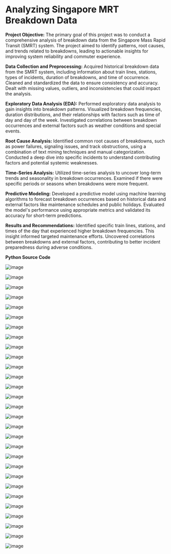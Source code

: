 # Analyzing Singapore MRT Breakdown Data

**Project Objective:**
The primary goal of this project was to conduct a comprehensive analysis of breakdown data from the Singapore Mass Rapid Transit (SMRT) system. The project aimed to identify patterns, root causes, and trends related to breakdowns, leading to actionable insights for improving system reliability and commuter experience.

**Data Collection and Preprocessing:**
Acquired historical breakdown data from the SMRT system, including information about train lines, stations, types of incidents, duration of breakdowns, and time of occurrence.
Cleaned and standardized the data to ensure consistency and accuracy. Dealt with missing values, outliers, and inconsistencies that could impact the analysis.

**Exploratory Data Analysis (EDA):**
Performed exploratory data analysis to gain insights into breakdown patterns. Visualized breakdown frequencies, duration distributions, and their relationships with factors such as time of day and day of the week.
Investigated correlations between breakdown occurrences and external factors such as weather conditions and special events.

**Root Cause Analysis:**
Identified common root causes of breakdowns, such as power failures, signaling issues, and track obstructions, using a combination of text mining techniques and manual categorization.
Conducted a deep dive into specific incidents to understand contributing factors and potential systemic weaknesses.

**Time-Series Analysis:**
Utilized time-series analysis to uncover long-term trends and seasonality in breakdown occurrences. Examined if there were specific periods or seasons when breakdowns were more frequent.

**Predictive Modeling:**
Developed a predictive model using machine learning algorithms to forecast breakdown occurrences based on historical data and external factors like maintenance schedules and public holidays.
Evaluated the model's performance using appropriate metrics and validated its accuracy for short-term predictions.

**Results and Recommendations:**
Identified specific train lines, stations, and times of the day that experienced higher breakdown frequencies. This insight informed targeted maintenance efforts.
Uncovered correlations between breakdowns and external factors, contributing to better incident preparedness during adverse conditions.

**Python Source Code**


![image](https://github.com/jayanth002/Projects/assets/32224793/ab1833b8-cb48-4d6c-b8aa-72cd935d5109)

![image](https://github.com/jayanth002/Projects/assets/32224793/1d7506a1-9b87-42ef-b535-bed99a5b8114)

![image](https://github.com/jayanth002/Projects/assets/32224793/feec21e2-058c-4feb-914d-62c71f1b50f4)

![image](https://github.com/jayanth002/Projects/assets/32224793/132f5c1f-f087-4366-a0ed-f06717fe8f19)

![image](https://github.com/jayanth002/Projects/assets/32224793/a68232ed-aa1f-4b7a-b0ac-f062344b337c)


![image](https://github.com/jayanth002/Projects/assets/32224793/5b8ae4ac-b7e8-4e44-a38b-d86f9671d80e)

![image](https://github.com/jayanth002/Projects/assets/32224793/1f1aa3a3-6fb0-47d3-82c9-ba4bcb332774)

![image](https://github.com/jayanth002/Projects/assets/32224793/4400ca02-a187-404c-8193-90b85ff48118)

![image](https://github.com/jayanth002/Projects/assets/32224793/5b7de84c-7165-43bc-b755-273978aba2ae)

![image](https://github.com/jayanth002/Projects/assets/32224793/da5c565d-25a3-47aa-8935-30c97ef002f5)


![image](https://github.com/jayanth002/Projects/assets/32224793/14faaa58-6865-44a4-82f0-39f4df60a049)

![image](https://github.com/jayanth002/Projects/assets/32224793/bc8c4964-3211-4894-9efb-2c66be601652)


![image](https://github.com/jayanth002/Projects/assets/32224793/c2cdc9e9-927a-4fb8-889b-781d9e0fba29)


![image](https://github.com/jayanth002/Projects/assets/32224793/25a6490d-a32b-4005-bbfd-43c6915a4c99)


![image](https://github.com/jayanth002/Projects/assets/32224793/81278d5c-8c9f-41bd-9b7e-3305d9f9e14f)

![image](https://github.com/jayanth002/Projects/assets/32224793/6ba9331c-8bab-4f22-a74f-4f1ec36a7c20)

![image](https://github.com/jayanth002/Projects/assets/32224793/b104acf4-b677-4fd2-a882-bb49db4da4d5)


![image](https://github.com/jayanth002/Projects/assets/32224793/6239fb39-91d4-410c-bbb5-353074751b9c)


![image](https://github.com/jayanth002/Projects/assets/32224793/54a3d049-54d8-4275-b56d-9a7760b1322f)


![image](https://github.com/jayanth002/Projects/assets/32224793/23cbdcef-2ed8-4c91-876f-98b5148f8e49)

![image](https://github.com/jayanth002/Projects/assets/32224793/76df8d77-b42e-4349-842c-42c64e15578a)

![image](https://github.com/jayanth002/Projects/assets/32224793/a78d1c73-ef51-476f-acd3-42ff83ebb0c5)


![image](https://github.com/jayanth002/Projects/assets/32224793/506cccb2-c328-4360-ae21-08323fccaf59)


![image](https://github.com/jayanth002/Projects/assets/32224793/2737874f-9a04-46d3-b75d-1befc3872c49)


![image](https://github.com/jayanth002/Projects/assets/32224793/56c63518-2c95-4120-ab62-75bda207daef)


![image](https://github.com/jayanth002/Projects/assets/32224793/4bd306a6-56f5-4178-93cd-be8a7e18f3c8)


![image](https://github.com/jayanth002/Projects/assets/32224793/8c200c60-c57a-47e5-bb50-8147b06e0a9d)


![image](https://github.com/jayanth002/Projects/assets/32224793/0323c5fd-f96d-475c-bdc3-497c000252e4)


![image](https://github.com/jayanth002/Projects/assets/32224793/6e5807b7-f75b-4f2f-abd2-f4ceb3367cd8)


